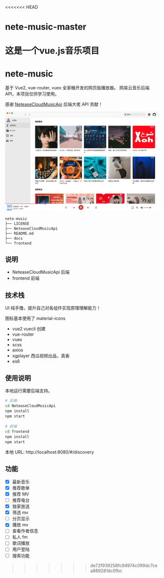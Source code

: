 <<<<<<< HEAD
# nete-music-master
这是一个vue.js音乐项目
=======
# nete-music

基于 Vue2, vue-router, vuex 全家桶开发的网页版播放器。
网易云音乐后端 API，本项目仅供学习使用。

感谢 [NeteaseCloudMusicApi](https://binaryify.github.io/NeteaseCloudMusicApi) 后端大佬 API 贡献！

![discovery](./images/discovery.jpg)

```
nete-music
├── LICENSE
├── NeteaseCloudMusicApi
├── README.md
├── docs
└── frontend
```

## 说明

- NeteaseCloudMusicApi 后端
- frontend 前端

## 技术栈

UI 纯手撸，提升自己对各组件实现原理理解能力！

图标基本使用了 material-icons

- vue2 vuecli 创建
- vue-router
- vuex
- scss
- axios
- xgplayer 西瓜视频出品，真香
- es6

## 使用说明

本地运行需要后端支持。

```bash
# 后端
cd NeteaseCloudMusicApi
npm install
npm start

# 前端
cd frontend
npm install
npm start

```

本地 URL: http://localhost:8080/#/discovery

## 功能

- [x] 最新音乐
- [x] 推荐歌单
- [x] 推荐 MV
- [ ] 推荐电台
- [x] 独家放送
- [x] 筛选 mv
- [ ] 分页显示
- [x] 播放 mv
- [ ] 查看作者信息
- [ ] 私人 fm
- [ ] 歌词播放
- [ ] 用户登陆
- [ ] 搜索功能
>>>>>>> de72f939258fc94974c099dc7cea889281dc0fbc
